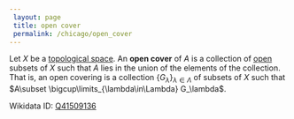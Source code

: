 ```yaml
---
 layout: page
 title: open cover
 permalink: /chicago/open_cover
---
```

Let $X$ be a [topological space](https://mathgloss.github.io/MathGloss/chicago/topological_space). An **open cover** of $A$ is a collection of [open](https://mathgloss.github.io/MathGloss/chicago/open) subsets of $X$ such that $A$ lies in the union of the elements of the collection. That is, an open covering is a collection $\{G_\lambda\}_{\lambda\in\Lambda}$ of subsets of $X$ such that $A\subset \bigcup\limits_{\lambda\in\Lambda} G_\lambda$.

Wikidata ID: [Q41509136](https://www.wikidata.org/wiki/Q41509136)